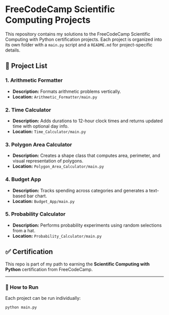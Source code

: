 # FreeCodeCamp Scientific Computing Projects

This repository contains my solutions to the FreeCodeCamp Scientific Computing with Python certification projects. Each project is organized into its own folder with a `main.py` script and a `README.md` for project-specific details.

## 📁 Project List

### 1. Arithmetic Formatter
- **Description:** Formats arithmetic problems vertically.
- **Location:** `Arithmetic_Formatter/main.py`

### 2. Time Calculator
- **Description:** Adds durations to 12-hour clock times and returns updated time with optional day info.
- **Location:** `Time_Calculator/main.py`

### 3. Polygon Area Calculator
- **Description:** Creates a shape class that computes area, perimeter, and visual representation of polygons.
- **Location:** `Polygon_Area_Calculator/main.py`

### 4. Budget App
- **Description:** Tracks spending across categories and generates a text-based bar chart.
- **Location:** `Budget_App/main.py`

### 5. Probability Calculator
- **Description:** Performs probability experiments using random selections from a hat.
- **Location:** `Probability_Calculator/main.py`

## ✅ Certification
This repo is part of my path to earning the **Scientific Computing with Python** certification from FreeCodeCamp.

---

### 📌 How to Run
Each project can be run individually:
```bash
python main.py
